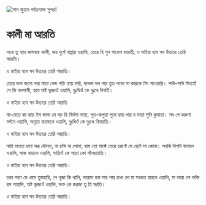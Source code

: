 ![সান জুয়ান পর্বতমালা সুন্দর!](lib/assets/images/artis/img.png "সান জুয়ান পর্বতমালা")

# কালী মা আরতি

অম্বে তু হ্যায় জগদম্বে কালী, জয় দুর্গে খাপ্পার ওয়ালি,
তেরে হি গুন গাভেন ভারতী, ও মাইয়া হাম সব উতারে তেরি আরতি।

ও মাইয়া হাম সব উতারে তেরি আরতি।

তেরে ভক্ত জনো পার মাতা ভেদ পড়ি হ্যায় ভরি,
দানভা দল পার তুত পড়ো মা কারকে সিং সাওয়ারি।
সাউ-সাউ সিংহোঁ সে ভি বলশালী, হ্যায় অষ্ট ভুজাওঁ ওয়ালি,
দুঃখিওঁ কে দুঃখে নিবর্তি।

ও মাইয়া হাম সব উতারে তেরি আরতি

মা-বেতে কা হ্যায় ইস জাগা মে বড় হি নির্মলা নাতা,
পুত-কপুতা সুনে হ্যায় পার ন মাতা সুনি কুমাতা।
সব পে করুণা দর্শনে ওয়ালি, অমৃতা বারসানে ওয়ালি,
দুঃখিওঁ কে দুঃখে নিবারতি।

ও মাইয়া হাম সব উতারে তেরি আরতি।

নাহি মাংতে ধানা অর দৌলত, না চন্দি না সোনা,
হাম তো মাঙ্গেঁ তেরে চরণোঁ মে ছোট সা কোনা।
সবকি বিগদি বানানে ওয়ালি, লাজ বাচানে ওয়ালি,
সাতিওঁ কে সাতা কো সাঁওয়ারতি।

ও মাইয়া হাম সব উতারে তেরি আরতি।

চরন শরণ মে খাদে তুমহারি, লে পূজা কি থালি,
ভারাদা হস্ত সার পার রাখা দো মা সংকত হারনে ওয়ালি,
মা ভারা দো ভক্তি রস পায়ালি, অষ্ট ভুজাওঁ ওয়ালি,
ভক্ত কে করজা তু হি সরতি।

ও মাইয়া হাম সব উতারে তেরি আরতি।